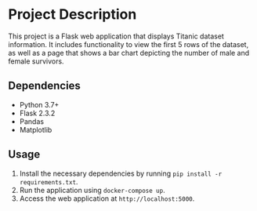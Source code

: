 # Project Description

This project is a Flask web application that displays Titanic dataset information. It includes functionality to view the first 5 rows of the dataset, as well as a page that shows a bar chart depicting the number of male and female survivors.

## Dependencies

- Python 3.7+
- Flask 2.3.2
- Pandas
- Matplotlib

## Usage

1. Install the necessary dependencies by running `pip install -r requirements.txt`.
2. Run the application using `docker-compose up`.
3. Access the web application at `http://localhost:5000`.